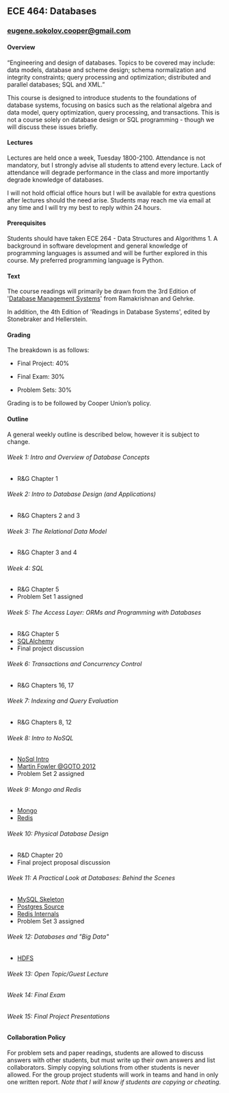## ECE 464: Databases

### eugene.sokolov.cooper@gmail.com

#### Overview

“Engineering and design of databases. Topics to be covered may include: data models, database and scheme design; schema normalization and integrity constraints; query processing and optimization; distributed and parallel databases; SQL and XML.”


This course is designed to introduce students to the foundations of database systems, focusing on basics such as the relational algebra and data model, query optimization, query processing, and transactions. This is not a course solely on database design or SQL programming - though we will discuss these issues briefly.

#### Lectures

Lectures are held once a week, Tuesday 1800-2100. Attendance is not mandatory, but I strongly advise all students to attend every lecture. Lack of attendance will degrade performance in the class and more importantly degrade knowledge of databases.

I will not hold official office hours but I will be available for extra questions after lectures should the need arise. Students may reach me via email at any time and I will try my best to reply within 24 hours.

#### Prerequisites

Students should have taken ECE 264 - Data Structures and Algorithms 1. A background in software development and general knowledge of programming languages is assumed and will be further explored in this course. My preferred programming language is Python.

#### Text

The course readings will primarily be drawn from the 3rd Edition of '[Database Management Systems](http://pages.cs.wisc.edu/~dbbook/)' from Ramakrishnan and Gehrke.

In addition, the 4th Edition of 'Readings in Database Systems', edited by Stonebraker and Hellerstein.

#### Grading

The breakdown is as follows:

- Final Project: 40%

- Final Exam: 30%

- Problem Sets: 30%

Grading is to be followed by Cooper Union’s policy.

#### Outline

A general weekly outline is described below, however it is subject to change.


###### Week 1: Intro and Overview of Database Concepts
* R&G Chapter 1

###### Week 2: Intro to Database Design (and Applications)
* R&G Chapters 2 and 3

###### Week 3: The Relational Data Model
* R&G Chapter 3 and 4

###### Week 4: SQL
* R&G Chapter 5
* Problem Set 1 assigned

###### Week 5: The Access Layer: ORMs and Programming with Databases
* R&G Chapter 5
* [SQLAlchemy](https://docs.sqlalchemy.org/en/13/)
* Final project discussion

###### Week 6: Transactions and Concurrency Control
* R&G Chapters 16, 17

###### Week 7: Indexing and Query Evaluation
* R&G Chapters 8, 12

######  Week 8: Intro to NoSQL
* [NoSql Intro](https://martinfowler.com/articles/nosql-intro)
* [Martin Fowler @GOTO 2012 ](https://www.youtube.com/watch?v=qI_g07C_Q5I)
* Problem Set 2 assigned

######  Week 9: Mongo and Redis
* [Mongo](https://docs.mongodb.com/)
* [Redis](https://redis.io/documentation)

###### Week 10: Physical Database Design
* R&D Chapter 20
* Final project proposal discussion

###### Week 11: A Practical Look at Databases: Behind the Scenes
* [MySQL Skeleton](https://dev.mysql.com/doc/internals/en/guided-tour-skeleton.html)
* [Postgres Source](https://github.com/postgres/postgres)
* [Redis Internals](https://redis.io/topics/internals)
* Problem Set 3 assigned

###### Week 12: Databases and "Big Data"
* [HDFS](https://hadoop.apache.org/docs/r1.2.1/hdfs_design.html)

###### Week 13: Open Topic/Guest Lecture

###### Week 14: Final Exam

###### Week 15: Final Project Presentations

#### Collaboration Policy

For problem sets and paper readings, students are allowed to discuss answers with other students, but must write up their own answers and list collaborators. Simply copying solutions from other students is never allowed. For the group project students will work in teams and hand in only one written report. *Note that I will know if students are copying or cheating.*

